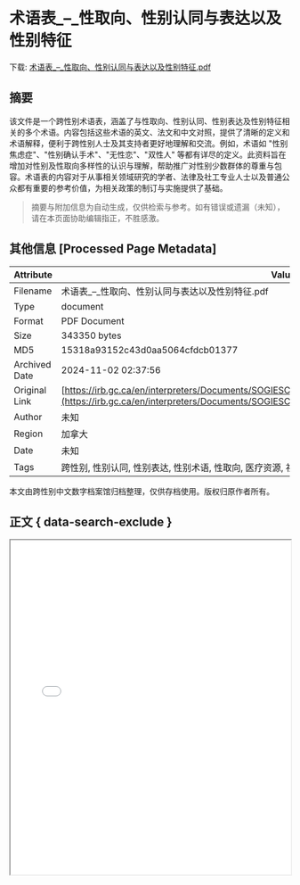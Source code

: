 # 术语表_–_性取向、性别认同与表达以及性别特征

<!-- tcd_download_link -->
下载: <a href="../术语表_–_性取向、性别认同与表达以及性别特征.pdf" download>术语表_–_性取向、性别认同与表达以及性别特征.pdf</a>
<!-- tcd_download_link_end -->

## 摘要

<!-- tcd_abstract -->
该文件是一个跨性别术语表，涵盖了与性取向、性别认同、性别表达及性别特征相关的多个术语。内容包括这些术语的英文、法文和中文对照，提供了清晰的定义和术语解释，便利于跨性别人士及其支持者更好地理解和交流。例如，术语如 "性别焦虑症"、"性别确认手术"、"无性恋"、"双性人" 等都有详尽的定义。此资料旨在增加对性别及性取向多样性的认识与理解，帮助推广对性别少数群体的尊重与包容。术语表的内容对于从事相关领域研究的学者、法律及社工专业人士以及普通公众都有重要的参考价值，为相关政策的制订与实施提供了基础。

<!-- tcd_abstract_end -->

> 摘要与附加信息为自动生成，仅供检索与参考。如有错误或遗漏（未知），请在本页面协助编辑指正，不胜感激。

## 其他信息 [Processed Page Metadata]

| Attribute       | Value                                  |
|-----------------|----------------------------------------|
| Filename        | 术语表_–_性取向、性别认同与表达以及性别特征.pdf                             |
| Type            | document                                 |
| Format          | PDF Document                               |
| Size            | 343350 bytes                           |
| MD5             | 15318a93152c43d0aa5064cfdcb01377                                  |
| Archived Date   | 2024-11-02 02:37:56                             |
| Original Link   | [https://irb.gc.ca/en/interpreters/Documents/SOGIESC_Glossaries/SOGIESC_List_of_Terms_Mandarin.pdf](https://irb.gc.ca/en/interpreters/Documents/SOGIESC_Glossaries/SOGIESC_List_of_Terms_Mandarin.pdf)                         |
| Author          | 未知                               |
| Region          | 加拿大                               |
| Date            | 未知                                 |
| Tags            | 跨性别, 性别认同, 性别表达, 性别术语, 性取向, 医疗资源, 社会科学, 法律政策                                 |

本文由跨性别中文数字档案馆归档整理，仅供存档使用。版权归原作者所有。


## 正文 { data-search-exclude }

<!-- tcd_main_text -->
<iframe src="../术语表_–_性取向、性别认同与表达以及性别特征.pdf" width="100%" height="600px">
    <p>无法显示PDF，请下载查看。</p>
</iframe>
<!-- tcd_main_text_end -->

